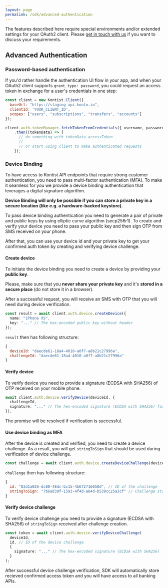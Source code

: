 ```yaml
---
layout: page
permalink: /sdk/advanced-authentication
---
```


The features described here require special environments and/or extended settings for your OAuth2 client. Please [get in touch with us](mailto:developer@kontist.com) if you want to discuss your requirements.

## Advanced Authentication

### Password-based authentication
If you'd rather handle the authentication UI flow in your app, and when your OAuth2 client supports `grant_type: password`, you could request an access token in exchange for a user's credentials in one step:

```javascript
const client = new Kontist.Client({
  baseUrl: "https://staging-api.konto.io",
  clientId: 'YOUR_CLIENT_ID',
  scopes: ["users", "subscriptions", "transfers", "accounts"]
});

client.auth.tokenManager.fetchTokenFromCredentials({ username, password })
	.then((tokenData) => {
	  // do something with tokenData.accessToken
	  //
	  // or start using client to make authenticated requests
	});
```

### Device Binding
To have access to Kontist API endpoints that require strong customer authentication, you need to pass multi-factor authentication (MFA). To make it seamless for you we provide a device binding authentication that leverages a digital signature algorithm.

**Device Binding will only be possible if you can store a private key in a secure location (like e.g. a hardware-backed keystore).**

To pass device binding authentication you need to generate a pair of private and public keys by using elliptic curve algorithm (secp256r1). To create and verify your device you need to pass your public key and then sign OTP from SMS received on your phone.

After that, you can use your device id and your private key to get your confirmed auth token by creating and verifying device challenge.

#### Create device
To initiate the device binding you need to create a device by providing your **public key**.

Please, make sure that you **never share your private key** and it's **stored in a secure place** (do not store it in a browser).

After a successful request, you will receive an SMS with OTP that you will need during device verification.

```typescript
const result = await client.auth.device.createDevice({
  name: "iPhone XS",
  key: "..." // The hex-encoded public key without header
});
```

`result` then has following structure:

```javascript
{
  deviceId: "daecde61-18a4-4010-a0f7-a8b21c27996a",
  challengeId: "daecde61-18a4-4010-a0f7-a8b21c27996a"
}
```

#### Verify device
To verify device you need to provide a signature (ECDSA with SHA256) of OTP received on your mobile phone.

```typescript
await client.auth.device.verifyDevice(deviceId, {
  challengeId,
  signature: "..." // The hex-encoded signature (ECDSA with SHA256) for the OTP received in SMS
});
```

The promise will be resolved if verification is successful.

#### Use device binding as MFA
After the device is created and verified, you need to create a device challenge. As a result, you will get `stringToSign` that should be used during verification of device challenge.

```typescript
const challenge = await client.auth.device.createDeviceChallenge(deviceId);
```

`challenge` then has following structure:

```javascript
{
  id: "83d1a026-dc80-48dc-bc15-4b672716050d", // ID of the challenge
  stringToSign: "7b6ad39f-1593-4f4d-a84d-b539cc25a3cf" // Challenge string that should be signed by device private key
}
```

#### Verify device challenge
To verify device challenge you need to provide a signature (ECDSA with SHA256) of `stringToSign` received after challenge creation.


```typescript
const token = await client.auth.device.verifyDeviceChallenge(
  deviceId,
  id, // ID of the device challenge
  {
    signature: "..." // The hex-encoded signature (ECDSA with SHA256) for the `stringToSign`
  }
);
```

After successful device challenge verification, SDK will automatically store recieved confirmed access token and you will have access to all banking APIs.
